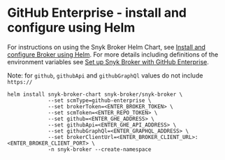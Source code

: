 # GitHub Enterprise - install and configure using Helm

For instructions on using the Snyk Broker Helm Chart, see [Install and configure Broker using Helm](install-and-configure-broker-using-helm.md). For more details including definitions of the environment variables see [Set up Snyk Broker with GitHub Enterprise](setup-broker-with-github-enterprise.md).

Note: for `github`, `githubApi` and `githubGraphQl` values do not include `https://`

```
helm install snyk-broker-chart snyk-broker/snyk-broker \
             --set scmType=github-enterprise \
             --set brokerToken=<ENTER_BROKER_TOKEN> \
             --set scmToken=<ENTER_REPO_TOKEN> \
             --set github=<ENTER_GHE_ADDRESS> \
             --set githubApi=<ENTER_GHE_API_ADDRESS> \
             --set githubGraphQl=<ENTER_GRAPHQL_ADDRESS> \
             --set brokerClientUrl=<ENTER_BROKER_CLIENT_URL>:<ENTER_BROKER_CLIENT_PORT> \
             -n snyk-broker --create-namespace
```
